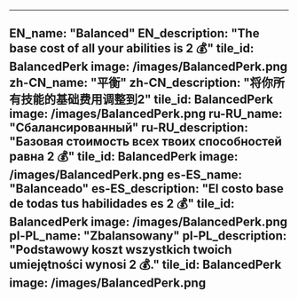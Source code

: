 ---

EN_name: "Balanced"
EN_description: "The base cost of all your abilities is 2 💰"
tile_id: BalancedPerk
image: /images/BalancedPerk.png
zh-CN_name: "平衡"
zh-CN_description: "将你所有技能的基础费用调整到2"
tile_id: BalancedPerk
image: /images/BalancedPerk.png
ru-RU_name: "Сбалансированный"
ru-RU_description: "Базовая стоимость всех твоих способностей равна 2 💰"
tile_id: BalancedPerk
image: /images/BalancedPerk.png
es-ES_name: "Balanceado"
es-ES_description: "El costo base de todas tus habilidades es 2 💰"
tile_id: BalancedPerk
image: /images/BalancedPerk.png
pl-PL_name: "Zbalansowany"
pl-PL_description: "Podstawowy koszt wszystkich twoich umiejętności wynosi 2 💰."
tile_id: BalancedPerk
image: /images/BalancedPerk.png
---